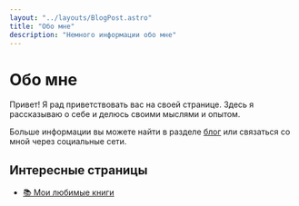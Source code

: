 ```yaml
---
layout: "../layouts/BlogPost.astro"
title: "Обо мне"
description: "Немного информации обо мне"
---
```


# Обо мне

Привет! Я рад приветствовать вас на своей странице. Здесь я рассказываю о себе
и делюсь своими мыслями и опытом.

Больше информации вы можете найти в разделе [блог](/blog) или связаться со мной через 
социальные сети.

## Интересные страницы

- [📚 Мои любимые книги](/about/favorite-books)
